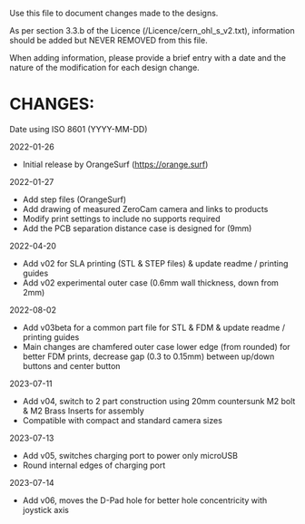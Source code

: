 Use this file to document changes made to the designs. 

As per section 3.3.b of the Licence (/Licence/cern_ohl_s_v2.txt), information should be added but NEVER REMOVED from this file. 

When adding information, please provide a brief entry with a date and the nature of the modification for each design change.

# CHANGES:

Date using ISO 8601 (YYYY-MM-DD)

2022-01-26
- Initial release by OrangeSurf (https://orange.surf)

2022-01-27 
- Add step files (OrangeSurf)
- Add drawing of measured ZeroCam camera and links to products
- Modify print settings to include no supports required
- Add the PCB separation distance case is designed for (9mm)

2022-04-20
- Add v02 for SLA printing (STL & STEP files) & update readme / printing guides
- Add v02 experimental outer case (0.6mm wall thickness, down from 2mm)

2022-08-02
- Add v03beta for a common part file for STL & FDM & update readme / printing guides
- Main changes are chamfered outer case lower edge (from rounded) for better FDM prints, decrease gap (0.3 to 0.15mm) between up/down buttons and center button

2023-07-11
- Add v04, switch to 2 part construction using 20mm countersunk M2 bolt & M2 Brass Inserts for assembly
- Compatible with compact and standard camera sizes

2023-07-13
- Add v05, switches charging port to power only microUSB
- Round internal edges of charging port

2023-07-14
- Add v06, moves the D-Pad hole for better hole concentricity with joystick axis